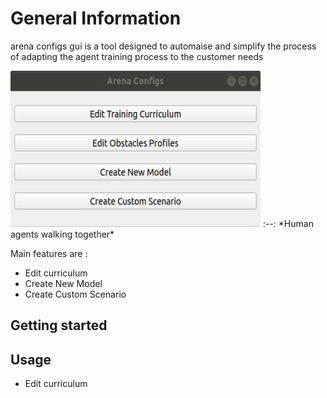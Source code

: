 # General Information
arena configs gui is a tool designed to automaise and simplify the process of adapting the agent training process to the customer needs 



 <img width="400" height="250" src="/img/main_gui.jpg"> 
 :--:
 *Human agents walking together*

Main features are : 
- Edit curriculum 
- Create New Model
- Create Custom Scenario


## Getting started




## Usage

- Edit curriculum 

